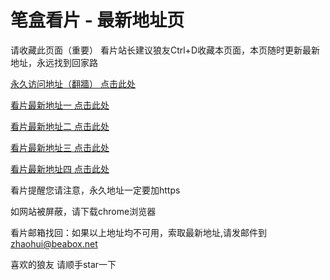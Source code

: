# 笔盒看片 - 最新地址页

请收藏此页面（重要）
看片站长建议狼友Ctrl+D收藏本页面，本页随时更新最新地址，永远找到回家路

[永久访问地址（翻牆） 点击此处](https://beabox.net/)

[看片最新地址一 点击此处](https://2i8f0w3p6f5.shop)

[看片最新地址二 点击此处](https://2k7b8l6g9y6.shop)

[看片最新地址三 点击此处](https://2b7y0g3c4m5.shop)

[看片最新地址四 点击此处](https://2x4m7l6s8c6.shop)

看片提醒您请注意，永久地址一定要加https

如网站被屏蔽，请下载chrome浏览器

看片邮箱找回：如果以上地址均不可用，索取最新地址,请发邮件到 zhaohui@beabox.net

喜欢的狼友 请顺手star一下